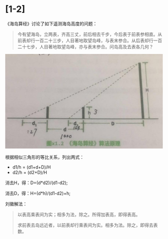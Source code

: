# [1-2] 

《海岛算经》讨论了如下遥测海岛高度的问题：

> 今有望海岛，立两表，齐高三丈，前后相去千步，今后表于前表参相直。从前表却行一百二十三步，人目著地取望岛峰，与表末参合。从后表却行一百二十七步，人目著地取望岛峰，亦与表末参合。问岛高及去表各几何？

![img](https://github.com/captainwong/dsa/blob/master/Exercise/1.2.island/1.2-%E6%B5%B7%E5%B2%9B%E7%AE%97%E7%BB%8F%E7%AE%97%E6%B3%95%E5%8E%9F%E7%90%86.jpg?raw=true)

根据相似三角形的等比关系，列出两式：

- d1/h = (d1+d+D)/H
- d2/h = (d2+D)/H

消去H，得：D=(d*d2)/(d1-d2);

消去D，得：H=(d*h)/(d1-d2)+h;

刘徽解法：

> 以表高乘表间为实；相多为法，除之。所得加表高，即得表高。
>
> 求前表去岛远近者，以前表却行乘表间为实。相多为法。除之，即得去表数。


